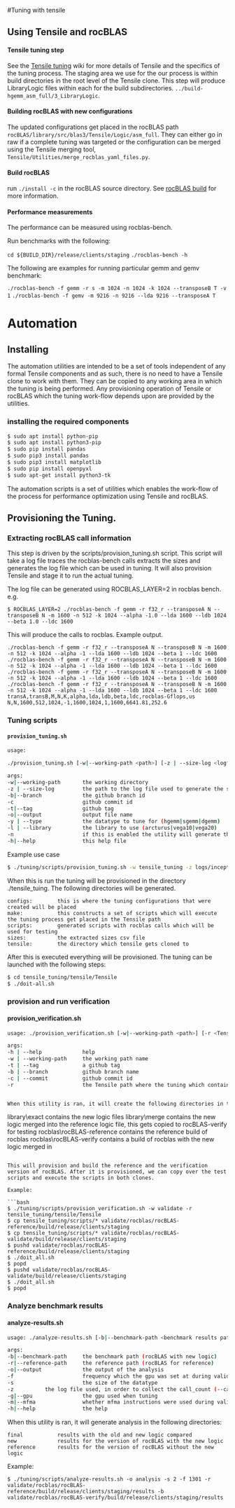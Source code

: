 
#Tuning with tensile

## Using Tensile and rocBLAS

#### Tensile tuning step

See the [Tensile tuning](https://github.com/ROCmSoftwarePlatform/Tensile/wiki) wiki for more details of Tensile and the specifics of the tuning process. The staging area we use for the our process is within build directories in the root level of the Tensile clone. This step will produce LibraryLogic files within each for the build subdirectories. `../build-hgemm_asm_full/3_LibraryLogic`.

#### Building rocBLAS with new configurations

The updated configurations get placed in the rocBLAS path ` rocBLAS/library/src/blas3/Tensile/Logic/asm_full`. They can either go in raw if a complete tuning was targeted or the configuration can be merged using the Tensile merging tool, `Tensile/Utilities/merge_rocblas_yaml_files.py`.

#### Build rocBLAS

run `./install -c` in the rocBLAS source directory. See [rocBLAS build](https://github.com/ROCmSoftwarePlatform/rocBLAS/wiki/1.Build) for more information.

#### Performance measurements

The performance can be measured using rocblas-bench.

Run benchmarks with the following:

`cd ${BUILD_DIR}/release/clients/staging`
`./rocblas-bench -h`

The following are examples for running particular gemm and gemv benchmark:

`./rocblas-bench -f gemm -r s -m 1024 -n 1024 -k 1024 --transposeB T -v 1`
`./rocblas-bench -f gemv -m 9216 -n 9216 --lda 9216 --transposeA T`



# Automation

## Installing

The automation utilities are intended to be a set of tools independent of any formal Tensile components and as such, there is no need to have a Tensile clone to work with them. They can be copied to any working area in which the tuning is being performed. Any provisioning operation of Tensile or rocBLAS which the tuning work-flow depends upon are provided by the utilities.

### installing the required components

```bash
$ sudo apt install python-pip
$ sudo apt install python3-pip
$ sudo pip install pandas
$ sudo pip3 install pandas
$ sudo pip3 install matplotlib
$ sudo pip install openpyxl
$ sudo apt-get install python3-tk
```

The automation scripts is a set of utilities which enables the work-flow of the process for performance optimization using Tensile and rocBLAS.

## Provisioning the Tuning.

### Extracting rocBLAS call information
This step is driven by the scripts/provision_tuning.sh script. This script will take a log file traces the rocblas-bench calls extracts the sizes and generates the log file which can be used in tuning. It will also provision Tensile and stage it to run the actual tuning.


The log file can be generated using ROCBLAS_LAYER=2 in rocblas bench. e.g.

`$ ROCBLAS_LAYER=2 ./rocblas-bench -f gemm -r f32_r --transposeA N --transposeB N -m 1600 -n 512 -k 1024 --alpha -1.0 --lda 1600 --ldb 1024 --beta 1.0 --ldc 1600`

This will produce the calls to rocblas. Example output.

```
./rocblas-bench -f gemm -r f32_r --transposeA N --transposeB N -m 1600 -n 512 -k 1024 --alpha -1 --lda 1600 --ldb 1024 --beta 1 --ldc 1600
./rocblas-bench -f gemm -r f32_r --transposeA N --transposeB N -m 1600 -n 512 -k 1024 --alpha -1 --lda 1600 --ldb 1024 --beta 1 --ldc 1600
./rocblas-bench -f gemm -r f32_r --transposeA N --transposeB N -m 1600 -n 512 -k 1024 --alpha -1 --lda 1600 --ldb 1024 --beta 1 --ldc 1600
./rocblas-bench -f gemm -r f32_r --transposeA N --transposeB N -m 1600 -n 512 -k 1024 --alpha -1 --lda 1600 --ldb 1024 --beta 1 --ldc 1600
transA,transB,M,N,K,alpha,lda,ldb,beta,ldc,rocblas-Gflops,us
N,N,1600,512,1024,-1,1600,1024,1,1600,6641.81,252.6
```

### Tuning scripts
#### `provision_tuning.sh`

```bash
usage: 

./provision_tuning.sh [-w|--working-path <path>] [-z | --size-log <logfile path>] [-b|--branch <branch>] [-c <github commit id>] [-t|--tag <github tag>] [-o|--output <configuration filename>] [-y | --type <data type>] [-l | --library <library/schedule>] [-n] [[-h|--help]

args:
-w|--working-path       the working directory
-z | --size-log         the path to the log file used to generate the sizes
-b|--branch             the github branch id
-c                      github commit id
-t|--tag                github tag
-o|--output             output file name
-y | --type             the datatype to tune for (hgemm|sgemm|dgemm)
-l | --library          the library to use (arcturus|vega10|vega20)
-n                      if this is enabled the utility will generate the config files without provisioning tensile
-h|--help               this help file

```

Example use case

```bash
$ ./tuning/scripts/provision_tuning.sh -w tensile_tuning -z logs/inception_rocblas-configs_unique.log -r tensile_tuning/tensile/Tensilen-rocblas-configs_unique.log -o tf_inception.yaml -y sgemm -l vega20
```

When this is run the tuning will be provisioned in the directory ./tensile_tuing. The following directories will be generated.

```
configs:        this is where the tuning configurations that were created will be placed
make:           this constructs a set of scripts which will execute the tuning process get placed in the Tensile path
scripts:        generated scripts with rocblas calls which will be used for testing
sizes:          the extracted sizes csv file
tensile:        the directory which tensile gets cloned to
```


After this is executed everything will be provisioned. The tuning can be launched with the following steps:

```bash
$ cd tensile_tuning/tensile/Tensile
$ ./doit-all.sh
```


### provision and run verification
#### provision_verification.sh

```bash
usage: ./provision_verification.sh [-w|--working-path <path>] [-r <Tensile reference>] [-b|--branch <branch>] [-c | --commit <github commit id>] [-t|--tag <github tag>]  [-h|--help]

args:
-h | --help             help
-w | --working-path     the working path name
-t | --tag              a github tag
-b | --branch           github branch name
-c | --commit           github commit id
-r                      the Tensile path where the tuning which contains the tuning results


When this utility is ran, it will create the following directories in the working path:

```
library\exact               contains the new logic files
library\merge               contains the new logic merged into the reference logic file, this gets copied to rocBLAS-verify for testing
rocblas\rocBLAS-reference   contains the reference build of rocblas
rocblas\rocBLAS-verify      contains a build of rocblas with the new logic merged in
```

This will provision and build the reference and the verification version of rocBLAS. After it is provisioned, we can copy over the test scripts and execute the scripts in both clones.

Example:

```bash
$ ./tuning/scripts/provision_verification.sh -w validate -r tensile_tuning/tensile/Tensile
$ cp tensile_tuning/scripts/* validate/rocblas/rocBLAS-reference/build/release/clients/staging
$ cp tensile_tuning/scripts/* validate/rocblas/rocBLAS-validate/build/release/clients/staging
$ pushd validate/rocblas/rocBLAS-reference/build/release/clients/staging
$ ./doit_all.sh
$ popd
$ pushd validate/rocblas/rocBLAS-validate/build/release/clients/staging
$ ./doit_all.sh
$ popd

```


### Analyze benchmark results
#### analyze-results.sh


```bash
usage: ./analyze-results.sh [-b|--benchmark-path <benchmark results path>] [-r| --reference-path <reference results path>] [-o|--output <output path>] [-f] [-s] [-z] [-g|--gpu] [-m|--mfma] [-h|--help]

args:
-b|--benchmark-path     the benchmark path (rocBLAS with new logic)
-r|--reference-path     the reference path (rocBLAS for reference)
-o|--output             the output of the analysis
-f                      frequency which the gpu was set at during validation
-s                      the size of the datatype
-z			the log file used, in order to collect the call_count (--call_count)
-g|--gpu                the gpu used when tuning
-m|--mfma               whether mfma instructions were used during validation
-h|--help               the help

```

When this utility is ran, it will generate analysis in the following directories:

```
final           results with the old and new logic compared
new             results for the version of rocBLAS with the new logic
reference       results for the version of rocBLAS without the new logic
```

Example:
```
$ ./tuning/scripts/analyze-results.sh -o analysis -s 2 -f 1301 -r validate/rocblas/rocBLAS-reference/build/release/clients/staging/results -b validate/rocblas/rocBLAS-verify/build/release/clients/staging/results
```

